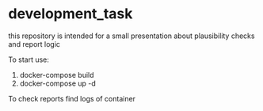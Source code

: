 # development_task

this repository is intended for a small presentation about plausibility checks and report logic

To start use:
1. docker-compose build
2. docker-compose up -d

To check reports find logs of container